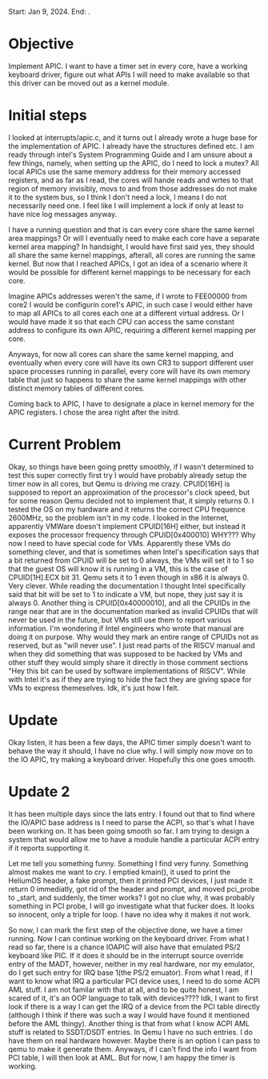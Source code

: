 Start: Jan 9, 2024.
End: .
# Objective
Implement APIC. I want to have a timer set in every core, have a working keyboard
driver, figure out what APIs I will need to make available so that this driver can be moved
out as a kernel module.

# Initial steps
I looked at interrupts/apic.c, and it turns out I already wrote a huge base for the implementation
of APIC. I already have the structures defined etc. I am ready through intel's System Programming Guide
and I am unsure about a few things, namely, when setting up the APIC, do I need to lock a mutex? All
local APICs use the same memory address for their memory accessed registers, and as far as I read,
the cores will hande reads and wrtes to that region of memory invisibly, movs to and from those
addresses do not make it to the system bus, so I think I don't need a lock, I means I do not necessarily
need one. I feel like I will implement a lock if only at least to have nice log messages anyway.

I have a running question and that is can every core share the same kernel area mappings? Or will I eventually
need to make each core have a separate kernel area mapping? In handsight, I would have first said yes, they should
all share the same kernel mappings, afterall, all cores are running the same kernel. But now that I reached APICs,
I got an idea of a scenario where it would be possible for different kernel mappings to be necessary for each core.

Imagine APICs addresses weren't the same, if I wrote to FEE00000 from core2 I would be configurin core1's APIC, in such
case I would either have to map all APICs to all cores each one at a different virtual address. Or I would have made it
so that each CPU can access the same constant address to configure its own APIC, requiring a different kernel mapping
per core.

Anyways, for now all cores can share the same kernel mapping, and eventually when every core will have its own CR3 to
support different user space processes running in parallel, every core will have its own memory table that just so happens
to share the same kernel mappings with other distinct memory tables of different cores.

Coming back to APIC, I have to designate a place in kernel memory for the APIC registers. I chose the area right
after the initrd.

# Current Problem
Okay, so things have been going pretty smoothly, if I wasn't determined to test this super correctly
first try I would have probably already setup the timer now in all cores, but Qemu is driving me crazy.
CPUID[16H] is supposed to report an approximation of the processor's clock speed, but for some reason
Qemu decided not to implement that, it simply returns 0. I tested the OS on my hardware and it returns
the correct CPU frequence 2600MHz, so the problem isn't in my code. I looked in the Internet, apparently
VMWare doesn't implement CPUID[16H] either, but instead it exposes the processor frequency through CPUID[0x400010]
WHY??? Why now I need to have special code for VMs. Apparently these VMs do something clever, and that is
sometimes when Intel's specification says that a bit returned from CPUID will be set to 0 always, the VMs will set it to
1 so that the guest OS will know it is running in a VM, this is the case of CPUID[1H].ECX bit 31. Qemu sets it to 1 even
though in x86 it is always 0. Very clever. While reading the documentation I thought Intel specifically said that bit will
be set to 1 to indicate a VM, but nope, they just say it is always 0. Another thing is CPUID[0x40000010], and all the CPUIDs
in the range near that are in the documentation marked as invalid CPUIDs that will never be used in the future, but VMs
still use them to report various information. I'm wondering if Intel engineers who wrote that manual are doing it on purpose.
Why would they mark an entire range of CPUIDs not as reserved, but as "will never use". I just read parts of the RISCV manual
and when they did something that was supposed to be hacked by VMs and other stuff they would simply share it directly in those
comment sections "Hey this bit can be used by software implementations of RISCV". While with Intel it's as if they are trying to
hide the fact they are giving space for VMs to express themeselves. Idk, it's just how I felt.

# Update
Okay listen, it has been a few days, the APIC timer simply doesn't want to behave the way it should, I have no clue why.
I will simply now move on to the IO APIC, try making a keyboard driver. Hopefully this one goes smooth.

# Update 2
It has been multiple days since the lats entry. I found out that to find where the IO/APIC base address is I need to parse
the ACPI, so that's what I have been working on. It has been going smooth so far. I am trying to design a system that would
allow me to have a module handle a particular ACPI entry if it reports supporting it.


Let me tell you something funny. Something I find very funny. Something almost makes me want to cry. I emptied kmain(),
it used to print the HeliumOS header, a fake prompt, then it printed PCI devices, I just made it return 0 immediatly, got
rid of the header and prompt, and moved pci_probe to _start, and suddenly, the timer works? I got no clue why, it was probably something
in PCI probe, I will go investigate what that fucker does. It looks so innocent, only a triple for loop. I have no idea why it makes
it not work.

So now, I can mark the first step of the objective done, we have a timer running. Now I can continue working on the keyboard
driver. From what I read so far, there is a chance IOAPIC will also have that emulated PS/2 keyboard like PIC. If it does
it should be in the interrupt source override entry of the MADT, however, neither in my real hardware, nor my emulator, do I get
such entry for IRQ base 1(the PS/2 emuator). From what I read, if I want to know what IRQ a particular PCI device uses, I need to do
some ACPI AML stuff. I am not familar with that at all, and to be quite honest, I am scared of it, it's an OOP language to talk with
devices???? Idk, I want to first look if there is a way I can get the IRQ of a device from the PCI table directly (although I think
if there was such a way I would have found it mentioned before the AML thingy). Another thing is that from what I know ACPI AML
stuff is related to SSDT/DSDT entries. In Qemu I have no such entries. I do have them on real hardware however. Maybe there is an
option I can pass to qemu to make it generate them. Anyways, if I can't find the info I want from PCI table, I will then look at
AML. But for now, I am happy the timer is working.
